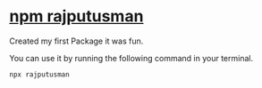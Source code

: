 # [npm rajputusman](https://www.npmjs.com/package/rajputusman)

Created my first Package it was fun.  

You can use it by running the following command in your terminal.  

```
npx rajputusman
```
